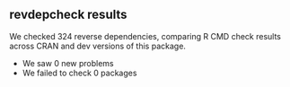 ## revdepcheck results

We checked 324 reverse dependencies, comparing R CMD check results across CRAN and dev versions of this package.

 * We saw 0 new problems
 * We failed to check 0 packages

